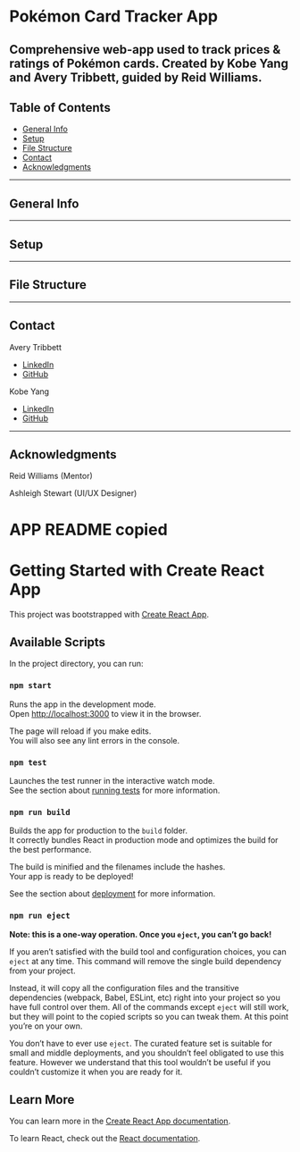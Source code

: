# Pokémon Card Tracker App
Comprehensive web-app used to track prices & ratings of Pokémon cards. 
Created by Kobe Yang and Avery Tribbett, guided by Reid Williams.
---
## Table of Contents
* [General Info](#general-info)
* [Setup](#setup)
* [File Structure](#file-structure)
* [Contact](#contact)
* [Acknowledgments](#acknowledgments)
---
## General Info
---
## Setup
---
## File Structure
---
## Contact
Avery Tribbett
* [LinkedIn](https://www.linkedin.com/in/averytribbett/)
* [GitHub](https://github.com/averytribbett)

Kobe Yang
* [LinkedIn](https://www.linkedin.com/in/kobeyang16/)
* [GitHub](https://github.com/Kobe16)
---
## Acknowledgments
Reid Williams (Mentor)

Ashleigh Stewart (UI/UX Designer)



<!-- We can probably use some of this in the setup -->
# APP README copied
# Getting Started with Create React App

This project was bootstrapped with [Create React App](https://github.com/facebook/create-react-app).

## Available Scripts

In the project directory, you can run:

### `npm start`

Runs the app in the development mode.\
Open [http://localhost:3000](http://localhost:3000) to view it in the browser.

The page will reload if you make edits.\
You will also see any lint errors in the console.

### `npm test`

Launches the test runner in the interactive watch mode.\
See the section about [running tests](https://facebook.github.io/create-react-app/docs/running-tests) for more information.

### `npm run build`

Builds the app for production to the `build` folder.\
It correctly bundles React in production mode and optimizes the build for the best performance.

The build is minified and the filenames include the hashes.\
Your app is ready to be deployed!

See the section about [deployment](https://facebook.github.io/create-react-app/docs/deployment) for more information.

### `npm run eject`

**Note: this is a one-way operation. Once you `eject`, you can’t go back!**

If you aren’t satisfied with the build tool and configuration choices, you can `eject` at any time. This command will remove the single build dependency from your project.

Instead, it will copy all the configuration files and the transitive dependencies (webpack, Babel, ESLint, etc) right into your project so you have full control over them. All of the commands except `eject` will still work, but they will point to the copied scripts so you can tweak them. At this point you’re on your own.

You don’t have to ever use `eject`. The curated feature set is suitable for small and middle deployments, and you shouldn’t feel obligated to use this feature. However we understand that this tool wouldn’t be useful if you couldn’t customize it when you are ready for it.

## Learn More

You can learn more in the [Create React App documentation](https://facebook.github.io/create-react-app/docs/getting-started).

To learn React, check out the [React documentation](https://reactjs.org/).